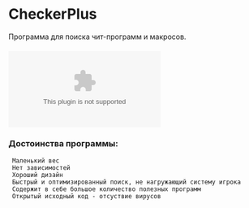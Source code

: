 # CheckerPlus
Программа для поиска чит-программ и макросов.  
#### ![Скачать](https://github.com/Kaidoz/CheckerPlus/releases/download/1.3.0.0/CheckerPlus.exe)


### Достоинства программы: 
     Маленький вес  
     Нет зависимостей  
     Хороший дизайн  
     Быстрый и оптимизированный поиск, не нагружающий систему игрока  
     Содержит в себе большое количество полезных программ  
     Открытый исходный код - отсуствие вирусов  

